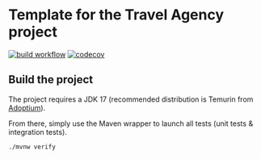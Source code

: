 # Template for the Travel Agency project

[![build workflow](https://github.com/Ekinman/travel_agency/actions/workflows/build.yml/badge.svg)](https://github.com/Ekinman/travel_agency/actions)
[![codecov](https://codecov.io/gh/Ekinman/travel_agency/branch/main/graph/badge.svg?token=v05pnkqm2l)](https://codecov.io/gh/Ekinman/travel_agency)

## Build the project

The project requires a JDK 17 (recommended distribution is Temurin from [Adoptium](https://adoptium.net/)).

From there, simply use the Maven wrapper to launch all tests (unit tests & integration tests).

`./mvnw verify`
